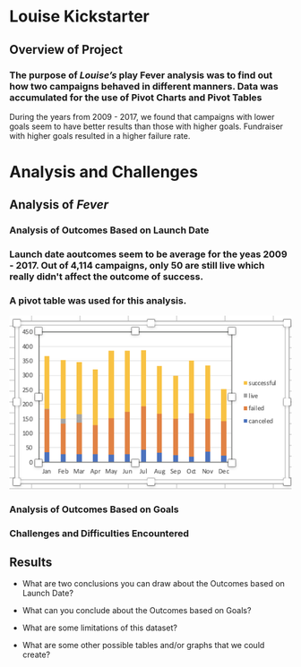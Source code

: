 # Louise Kickstarter

## Overview of Project

### The purpose of *Louise’s* play Fever analysis was to find out how two campaigns behaved in different manners.  Data was accumulated for the use of Pivot Charts and Pivot Tables

During the years from 2009 - 2017, we found that campaigns  with lower goals seem to have better results than those with higher goals.  Fundraiser with higher goals resulted in a higher failure rate.

# Analysis and Challenges

## Analysis of *Fever*

### Analysis of Outcomes Based on Launch Date
### Launch date aoutcomes seem to be average for the yeas 2009 - 2017.  Out of 4,114 campaigns, only 50 are still live which really didn't affect the outcome of success.
### A pivot table was used for this analysis.

![](https://github.com/ramon0101alonso/kickstarter-analysis/blob/main/Screen%20Shot%202022-06-22%20at%2011.27.46%20PM.png)


### Analysis of Outcomes Based on Goals

### Challenges and Difficulties Encountered

## Results

- What are two conclusions you can draw about the Outcomes based on Launch Date?

- What can you conclude about the Outcomes based on Goals?

- What are some limitations of this dataset?

- What are some other possible tables and/or graphs that we could create?
